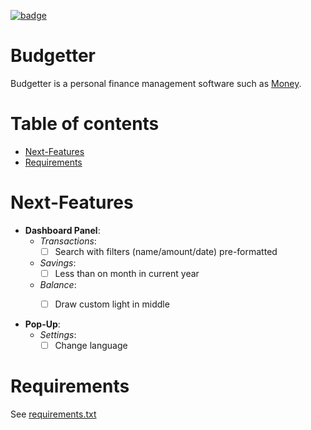 [![badge](https://img.shields.io/endpoint?url=https://gist.githubusercontent.com/opierre/da061024a6dc8c3dcaf32f4e79abf032/raw/pylint.json)](https://github.com/opierre/Budgetter/actions)

Budgetter
=========

Budgetter is a personal finance management software such as [Money](https://en.wikipedia.org/wiki/Microsoft_Money).

Table of contents
=================

<!--ts-->
   * [Next-Features](#next-features)
   * [Requirements](#requirements)
<!--te-->
     
Next-Features
=============

* **Dashboard Panel**:
  * *Transactions*:
    * [ ] Search with filters (name/amount/date) pre-formatted
  * *Savings*: 
    * [ ] Less than on month in current year
  * *Balance*:
    * [ ] Draw custom light in middle
    

* **Pop-Up**:
  * *Settings*: 
    * [ ] Change language

Requirements
=============

See [requirements.txt](requirements.txt)


